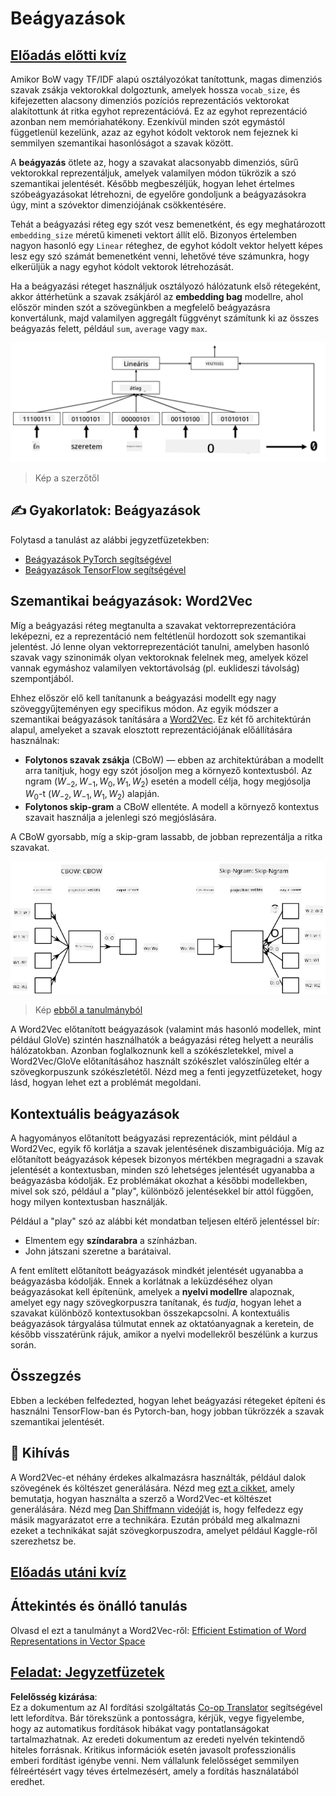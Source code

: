 <!--
CO_OP_TRANSLATOR_METADATA:
{
  "original_hash": "e40b47ac3fd48f71304ede1474e66293",
  "translation_date": "2025-08-25T21:37:56+00:00",
  "source_file": "lessons/5-NLP/14-Embeddings/README.md",
  "language_code": "hu"
}
-->
# Beágyazások

## [Előadás előtti kvíz](https://ff-quizzes.netlify.app/en/ai/quiz/27)

Amikor BoW vagy TF/IDF alapú osztályozókat tanítottunk, magas dimenziós szavak zsákja vektorokkal dolgoztunk, amelyek hossza `vocab_size`, és kifejezetten alacsony dimenziós pozíciós reprezentációs vektorokat alakítottunk át ritka egyhot reprezentációvá. Ez az egyhot reprezentáció azonban nem memóriahatékony. Ezenkívül minden szót egymástól függetlenül kezelünk, azaz az egyhot kódolt vektorok nem fejeznek ki semmilyen szemantikai hasonlóságot a szavak között.

A **beágyazás** ötlete az, hogy a szavakat alacsonyabb dimenziós, sűrű vektorokkal reprezentáljuk, amelyek valamilyen módon tükrözik a szó szemantikai jelentését. Később megbeszéljük, hogyan lehet értelmes szóbeágyazásokat létrehozni, de egyelőre gondoljunk a beágyazásokra úgy, mint a szóvektor dimenziójának csökkentésére.

Tehát a beágyazási réteg egy szót vesz bemenetként, és egy meghatározott `embedding_size` méretű kimeneti vektort állít elő. Bizonyos értelemben nagyon hasonló egy `Linear` réteghez, de egyhot kódolt vektor helyett képes lesz egy szó számát bemenetként venni, lehetővé téve számunkra, hogy elkerüljük a nagy egyhot kódolt vektorok létrehozását.

Ha a beágyazási réteget használjuk osztályozó hálózatunk első rétegeként, akkor áttérhetünk a szavak zsákjáról az **embedding bag** modellre, ahol először minden szót a szövegünkben a megfelelő beágyazásra konvertálunk, majd valamilyen aggregált függvényt számítunk ki az összes beágyazás felett, például `sum`, `average` vagy `max`.

![Kép, amely egy beágyazási osztályozót mutat öt szekvencia szóra.](../../../../../translated_images/embedding-classifier-example.b77f021a7ee67eeec8e68bfe11636c5b97d6eaa067515a129bfb1d0034b1ac5b.hu.png)

> Kép a szerzőtől

## ✍️ Gyakorlatok: Beágyazások

Folytasd a tanulást az alábbi jegyzetfüzetekben:
* [Beágyazások PyTorch segítségével](../../../../../lessons/5-NLP/14-Embeddings/EmbeddingsPyTorch.ipynb)
* [Beágyazások TensorFlow segítségével](../../../../../lessons/5-NLP/14-Embeddings/EmbeddingsTF.ipynb)

## Szemantikai beágyazások: Word2Vec

Míg a beágyazási réteg megtanulta a szavakat vektorreprezentációra leképezni, ez a reprezentáció nem feltétlenül hordozott sok szemantikai jelentést. Jó lenne olyan vektorreprezentációt tanulni, amelyben hasonló szavak vagy szinonimák olyan vektoroknak felelnek meg, amelyek közel vannak egymáshoz valamilyen vektortávolság (pl. euklideszi távolság) szempontjából.

Ehhez először elő kell tanítanunk a beágyazási modellt egy nagy szöveggyűjteményen egy specifikus módon. Az egyik módszer a szemantikai beágyazások tanítására a [Word2Vec](https://en.wikipedia.org/wiki/Word2vec). Ez két fő architektúrán alapul, amelyeket a szavak elosztott reprezentációjának előállítására használnak:

 - **Folytonos szavak zsákja** (CBoW) — ebben az architektúrában a modellt arra tanítjuk, hogy egy szót jósoljon meg a környező kontextusból. Az ngram $(W_{-2},W_{-1},W_0,W_1,W_2)$ esetén a modell célja, hogy megjósolja $W_0$-t $(W_{-2},W_{-1},W_1,W_2)$ alapján.
 - **Folytonos skip-gram** a CBoW ellentéte. A modell a környező kontextus szavait használja a jelenlegi szó megjóslására.

A CBoW gyorsabb, míg a skip-gram lassabb, de jobban reprezentálja a ritka szavakat.

![Kép, amely a CBoW és Skip-Gram algoritmusokat mutatja a szavak vektorokká alakítására.](../../../../../translated_images/example-algorithms-for-converting-words-to-vectors.fbe9207a726922f6f0f5de66427e8a6eda63809356114e28fb1fa5f4a83ebda7.hu.png)

> Kép [ebből a tanulmányból](https://arxiv.org/pdf/1301.3781.pdf)

A Word2Vec előtanított beágyazások (valamint más hasonló modellek, mint például GloVe) szintén használhatók a beágyazási réteg helyett a neurális hálózatokban. Azonban foglalkoznunk kell a szókészletekkel, mivel a Word2Vec/GloVe előtanításához használt szókészlet valószínűleg eltér a szövegkorpuszunk szókészletétől. Nézd meg a fenti jegyzetfüzeteket, hogy lásd, hogyan lehet ezt a problémát megoldani.

## Kontextuális beágyazások

A hagyományos előtanított beágyazási reprezentációk, mint például a Word2Vec, egyik fő korlátja a szavak jelentésének diszambiguációja. Míg az előtanított beágyazások képesek bizonyos mértékben megragadni a szavak jelentését a kontextusban, minden szó lehetséges jelentését ugyanabba a beágyazásba kódolják. Ez problémákat okozhat a későbbi modellekben, mivel sok szó, például a "play", különböző jelentésekkel bír attól függően, hogy milyen kontextusban használják.

Például a "play" szó az alábbi két mondatban teljesen eltérő jelentéssel bír:

- Elmentem egy **színdarabra** a színházban.
- John játszani szeretne a barátaival.

A fent említett előtanított beágyazások mindkét jelentését ugyanabba a beágyazásba kódolják. Ennek a korlátnak a leküzdéséhez olyan beágyazásokat kell építenünk, amelyek a **nyelvi modellre** alapoznak, amelyet egy nagy szövegkorpuszra tanítanak, és *tudja*, hogyan lehet a szavakat különböző kontextusokban összekapcsolni. A kontextuális beágyazások tárgyalása túlmutat ennek az oktatóanyagnak a keretein, de később visszatérünk rájuk, amikor a nyelvi modellekről beszélünk a kurzus során.

## Összegzés

Ebben a leckében felfedezted, hogyan lehet beágyazási rétegeket építeni és használni TensorFlow-ban és Pytorch-ban, hogy jobban tükrözzék a szavak szemantikai jelentését.

## 🚀 Kihívás

A Word2Vec-et néhány érdekes alkalmazásra használták, például dalok szövegének és költészet generálására. Nézd meg [ezt a cikket](https://www.politetype.com/blog/word2vec-color-poems), amely bemutatja, hogyan használta a szerző a Word2Vec-et költészet generálására. Nézd meg [Dan Shiffmann videóját](https://www.youtube.com/watch?v=LSS_bos_TPI&ab_channel=TheCodingTrain) is, hogy felfedezz egy másik magyarázatot erre a technikára. Ezután próbáld meg alkalmazni ezeket a technikákat saját szövegkorpuszodra, amelyet például Kaggle-ről szerezhetsz be.

## [Előadás utáni kvíz](https://ff-quizzes.netlify.app/en/ai/quiz/28)

## Áttekintés és önálló tanulás

Olvasd el ezt a tanulmányt a Word2Vec-ről: [Efficient Estimation of Word Representations in Vector Space](https://arxiv.org/pdf/1301.3781.pdf)

## [Feladat: Jegyzetfüzetek](assignment.md)

**Felelősség kizárása**:  
Ez a dokumentum az AI fordítási szolgáltatás [Co-op Translator](https://github.com/Azure/co-op-translator) segítségével lett lefordítva. Bár törekszünk a pontosságra, kérjük, vegye figyelembe, hogy az automatikus fordítások hibákat vagy pontatlanságokat tartalmazhatnak. Az eredeti dokumentum az eredeti nyelvén tekintendő hiteles forrásnak. Kritikus információk esetén javasolt professzionális emberi fordítást igénybe venni. Nem vállalunk felelősséget semmilyen félreértésért vagy téves értelmezésért, amely a fordítás használatából eredhet.